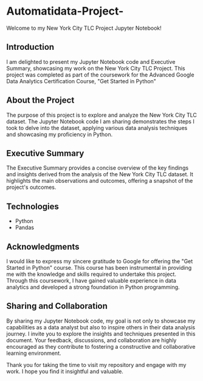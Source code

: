 # Automatidata-Project-


Welcome to my New York City TLC Project Jupyter Notebook!

## Introduction
I am delighted to present my Jupyter Notebook code and Executive Summary, showcasing my work on the New York City TLC Project. This project was completed as part of the coursework for the Advanced Google Data Analytics Certification Course, "Get Started in Python"

## About the Project
The purpose of this project is to explore and analyze the New York City TLC dataset. The Jupyter Notebook code I am sharing demonstrates the steps I took to delve into the dataset, applying various data analysis techniques and showcasing my proficiency in Python.

## Executive Summary
The Executive Summary provides a concise overview of the key findings and insights derived from the analysis of the New York City TLC dataset. It highlights the main observations and outcomes, offering a snapshot of the project's outcomes.
## Technologies
* Python
* Pandas
## Acknowledgments
I would like to express my sincere gratitude to Google for offering the "Get Started in Python" course. This course has been instrumental in providing me with the knowledge and skills required to undertake this project. Through this coursework, I have gained valuable experience in data analytics and developed a strong foundation in Python programming.

## Sharing and Collaboration
By sharing my Jupyter Notebook code, my goal is not only to showcase my capabilities as a data analyst but also to inspire others in their data analysis journey. I invite you to explore the insights and techniques presented in this document. Your feedback, discussions, and collaboration are highly encouraged as they contribute to fostering a constructive and collaborative learning environment.

Thank you for taking the time to visit my repository and engage with my work. I hope you find it insightful and valuable.








